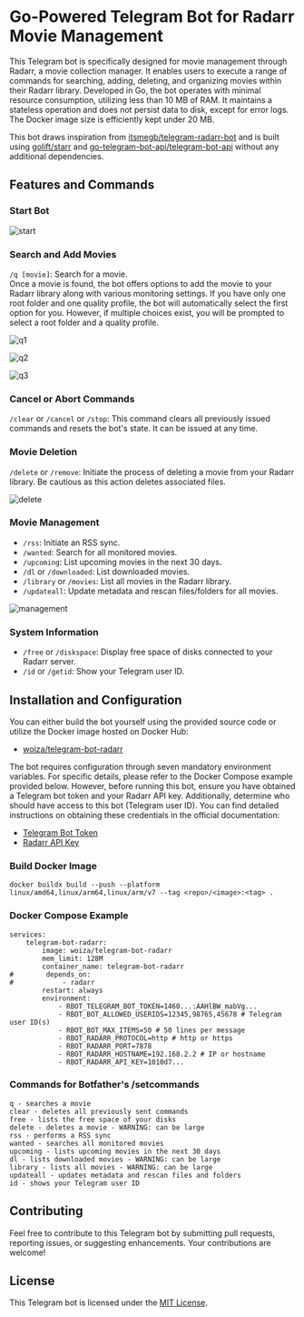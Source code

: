 # Go-Powered Telegram Bot for Radarr Movie Management
This Telegram bot is specifically designed for movie management through Radarr, a movie collection manager. It enables users to execute a range of commands for searching, adding, deleting, and organizing movies within their Radarr library. Developed in Go, the bot operates with minimal resource consumption, utilizing less than 10 MB of RAM. It maintains a stateless operation and does not persist data to disk, except for error logs. The Docker image size is efficiently kept under 20 MB.

This bot draws inspiration from [itsmegb/telegram-radarr-bot](https://github.com/itsmegb/telegram-radarr-bot/) and is built using [golift/starr](https://github.com/golift/starr/) and [go-telegram-bot-api/telegram-bot-api](https://github.com/go-telegram-bot-api/telegram-bot-api/) without any additional dependencies.

## Features and Commands

### Start Bot
![start](screenshots/start.png?raw=true "search movie")

### Search and Add Movies
``/q [movie]``: Search for a movie.\
Once a movie is found, the bot offers options to add the movie to your Radarr library along with various monitoring settings. If you have only one root folder and one quality profile, the bot will automatically select the first option for you. However, if multiple choices exist, you will be prompted to select a root folder and a quality profile.

![q1](screenshots/q1.png?raw=true "search movie")

![q2](screenshots/q2.png?raw=true "search movie")

![q3](screenshots/q3.png?raw=true "search movie")
`
`
### Cancel or Abort Commands
``/clear`` or ``/cancel`` or ``/stop``: 
This command clears all previously issued commands and resets the bot's state. It can be issued at any time.

### Movie Deletion
``/delete`` or ``/remove``: Initiate the process of deleting a movie from your Radarr library. Be cautious as this action deletes associated files.

![delete](screenshots/delete.png?raw=true "search movie")

### Movie Management
- ``/rss``: Initiate an RSS sync.
- ``/wanted``: Search for all monitored movies.
- ``/upcoming``: List upcoming movies in the next 30 days.
- ``/dl`` or ``/downloaded``: List downloaded movies.
- ``/library`` or ``/movies``: List all movies in the Radarr library.
- ``/updateall``: Update metadata and rescan files/folders for all movies.

![management](screenshots/management.png?raw=true "movie management")

### System Information
- ``/free`` or ``/diskspace``: Display free space of disks connected to your Radarr server.
- ``/id`` or ``/getid``: Show your Telegram user ID.


## Installation and Configuration
You can either build the bot yourself using the provided source code or utilize the Docker image hosted on Docker Hub:
- [woiza/telegram-bot-radarr](https://hub.docker.com/repository/docker/woiza/telegram-bot-radarr/)

The bot requires configuration through seven mandatory environment variables. For specific details, please refer to the Docker Compose example provided below. However, before running this bot, ensure you have obtained a Telegram bot token and your Radarr API key. Additionally, determine who should have access to this bot (Telegram user ID). You can find detailed instructions on obtaining these credentials in the official documentation:
- [Telegram Bot Token](https://core.telegram.org/bots/tutorial/)
- [Radarr API Key](https://wiki.servarr.com/en/radarr/settings#security/)



### Build Docker Image
```
docker buildx build --push --platform linux/amd64,linux/arm64,linux/arm/v7 --tag <repo>/<image>:<tag> .
```


### Docker Compose Example
```
services:
    telegram-bot-radarr:
        image: woiza/telegram-bot-radarr
        mem_limit: 128M
        container_name: telegram-bot-radarr
#        depends_on:
#            - radarr
        restart: always
        environment:
            - RBOT_TELEGRAM_BOT_TOKEN=1460...:AAHlBW_mabVg...
            - RBOT_BOT_ALLOWED_USERIDS=12345,98765,45678 # Telegram user ID(s)
            - RBOT_BOT_MAX_ITEMS=50 # 50 lines per message
            - RBOT_RADARR_PROTOCOL=http # http or https
            - RBOT_RADARR_PORT=7878
            - RBOT_RADARR_HOSTNAME=192.168.2.2 # IP or hostname
            - RBOT_RADARR_API_KEY=1010d7...
```
### Commands for Botfather's /setcommands

```
q - searches a movie 
clear - deletes all previously sent commands
free - lists the free space of your disks
delete - deletes a movie - WARNING: can be large
rss - performs a RSS sync
wanted - searches all monitored movies
upcoming - lists upcoming movies in the next 30 days
dl - lists downloaded movies - WARNING: can be large
library - lists all movies - WARNING: can be large
updateall - updates metadata and rescan files and folders
id - shows your Telegram user ID
```

## Contributing
Feel free to contribute to this Telegram bot by submitting pull requests, reporting issues, or suggesting enhancements. Your contributions are welcome!

## License
This Telegram bot is licensed under the [MIT License](https://opensource.org/license/mit/).